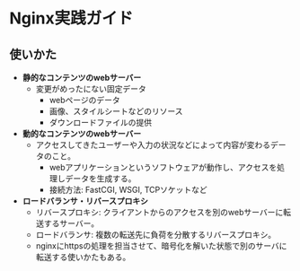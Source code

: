 # Nginx実践ガイド

## 使いかた
- **静的なコンテンツのwebサーバー**
  - 変更がめったにない固定データ
    - webページのデータ
    - 画像、スタイルシートなどのリソース
    - ダウンロードファイルの提供
- **動的なコンテンツのwebサーバー**
  - アクセスしてきたユーザーや入力の状況などによって内容が変わるデータのこと。
    - webアプリケーションというソフトウェアが動作し、アクセスを処理しデータを生成する。
    - 接続方法: FastCGI, WSGI, TCPソケットなど
- **ロードバランサ・リバースプロキシ**
  - リバースプロキシ: クライアントからのアクセスを別のwebサーバーに転送するサーバー。
  - ロードバランサ: 複数の転送先に負荷を分散するリバースプロキシ。
  - nginxにhttpsの処理を担当させて、暗号化を解いた状態で別のサーバに転送する使いかたもある。
 

  
